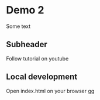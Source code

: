# Demo 2

Some text

## Subheader

Follow tutorial on youtube

## Local development

Open index.html on your browser
gg
